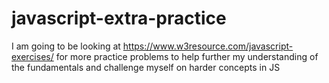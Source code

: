 # javascript-extra-practice
I am going to be looking at https://www.w3resource.com/javascript-exercises/ for more practice problems to help further my understanding of the fundamentals and challenge myself on harder concepts in JS
